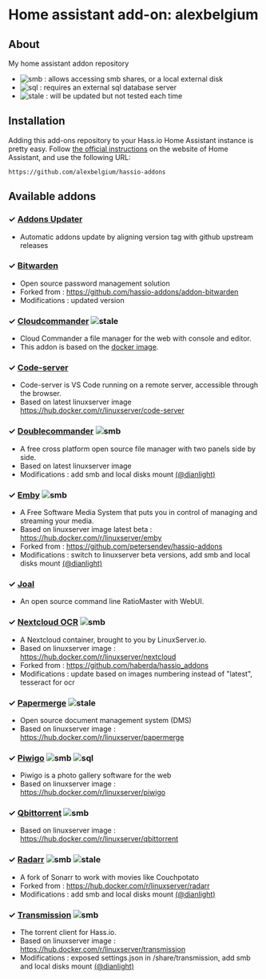 # Home assistant add-on: alexbelgium

## About
My home assistant addon repository
- ![smb][smb-shield] : allows accessing smb shares, or a local external disk
- ![sql][sql-shield] : requires an external sql database server
- ![stale][stale-shield] : will be updated but not tested each time

## Installation

Adding this add-ons repository to your Hass.io Home Assistant instance is
pretty easy. Follow [the official instructions](https://home-assistant.io/hassio/installing_third_party_addons) on the
website of Home Assistant, and use the following URL: 
```
https://github.com/alexbelgium/hassio-addons
```

## Available addons

[//]: # (ADDONLIST_START)

### &#10003; [Addons Updater](addons_updater/)
- Automatic addons update by aligning version tag with github upstream releases

### &#10003; [Bitwarden](bitwarden/)
- Open source password management solution
- Forked from : https://github.com/hassio-addons/addon-bitwarden
- Modifications : updated version

### &#10003; [Cloudcommander](cloudcommander/) ![stale][stale-shield]
- Cloud Commander a file manager for the web with console and editor.
- This addon is based on the [docker image](https://hub.docker.com/r/coderaiser/cloudcmd).

### &#10003; [Code-server](code-server/)
- Code-server is VS Code running on a remote server, accessible through the browser.
- Based on latest linuxserver image https://hub.docker.com/r/linuxserver/code-server

### &#10003; [Doublecommander](doublecommander/) ![smb][smb-shield]
- A free cross platform open source file manager with two panels side by side.
- Based on latest linuxserver image
- Modifications : add smb and local disks mount [(@dianlight)](https://github.com/dianlight)

### &#10003; [Emby](emby/) ![smb][smb-shield]
- A Free Software Media System that puts you in control of managing and streaming your media.
- Based on linuxserver image latest beta : https://hub.docker.com/r/linuxserver/emby
- Forked from : https://github.com/petersendev/hassio-addons
- Modifications : switch to linuxserver beta versions, add smb and local disks mount [(@dianlight)](https://github.com/dianlight)

### &#10003; [Joal](joal/)
- An open source command line RatioMaster with WebUI.

### &#10003; [Nextcloud OCR](nextcloud/) ![smb][smb-shield]
- A Nextcloud container, brought to you by LinuxServer.io. 
- Based on linuxserver image : https://hub.docker.com/r/linuxserver/nextcloud
- Forked from : https://github.com/haberda/hassio_addons
- Modifications : update based on images numbering instead of "latest", tesseract for ocr

### &#10003; [Papermerge](papermerge/) ![stale][stale-shield]
- Open source document management system (DMS)
- Based on linuxserver image : https://hub.docker.com/r/linuxserver/papermerge

### &#10003; [Piwigo](piwigo/) ![smb][smb-shield] ![sql][sql-shield]
- Piwigo is a photo gallery software for the web
- Based on linuxserver image : https://hub.docker.com/r/linuxserver/piwigo

### &#10003; [Qbittorrent](qbittorrent/) ![smb][smb-shield]
- Based on linuxserver image : https://hub.docker.com/r/linuxserver/qbittorrent

### &#10003; [Radarr](radarr/) ![smb][smb-shield] ![stale][stale-shield]
- A fork of Sonarr to work with movies like Couchpotato	
- Forked from : https://hub.docker.com/r/linuxserver/radarr
- Modifications : add smb and local disks mount [(@dianlight)](https://github.com/dianlight)

### &#10003; [Transmission](transmission/) ![smb][smb-shield] 
- The torrent client for Hass.io.
- Based on linuxserver image : https://hub.docker.com/r/linuxserver/transmission
- Modifications :  exposed settings.json in /share/transmission, add smb and local disks mount [(@dianlight)](https://github.com/dianlight)

[//]: # (ADDONLIST_END)

[stale-shield]: https://img.shields.io/badge/Stale--orange
[smb-shield]: https://img.shields.io/badge/SMB--green?style=plastic.svg
[sql-shield]: https://img.shields.io/badge/SQL--green
